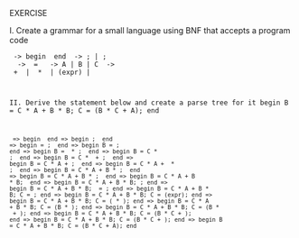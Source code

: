 EXERCISE

I. Create a grammar for a small language using BNF that accepts a program code

<code> -> begin <stmts> end
<stmts> -> <assign>; | <assign>; <stmts>
<assign> -> <id> = <expr>
<id> -> A | B | C
<expr> -> <id> + <expr> | <id> * <expr> | (expr) | <id>


II. Derive the statement below and create a parse tree for it
	begin B = C * A + B * B; C = (B * C + A); end

<code>  => begin <stmts> end
	=> begin <assign>; <stmts> end
	=> begin <id>=  <expr>; <stmts> end
	=> begin B = <expr>; <stmts> end
	=> begin B = <id> * <expr>; <stmts> end
	=> begin B = C * <expr>; <stmts> end
	=> begin B = C * <id> + <expr>; <stmts> end
	=> begin B = C * A + <expr>; <stmts> end
	=> begin B = C * A + <id> * <expr>; <stmts> end
	=> begin B = C * A + B * <expr>; <stmts> end
	=> begin B = C * A + B * <id>; <stmts> end
	=> begin B = C * A + B * B; <stmts> end
	=> begin B = C * A + B * B; <assign>; end
	=> begin B = C * A + B * B; <id> = <expr>; end
	=> begin B = C * A + B * B; C = <expr>; end
	=> begin B = C * A + B * B; C = (expr); end
	=> begin B = C * A + B * B; C = (<id> * <expr>); end
	=> begin B = C * A + B * B; C = (B * <expr>); end
	=> begin B = C * A + B * B; C = (B * <id> + <expr>); end
	=> begin B = C * A + B * B; C = (B * C + <expr>); end
	=> begin B = C * A + B * B; C = (B * C + <id>); end
	=> begin B = C * A + B * B; C = (B * C + A); end